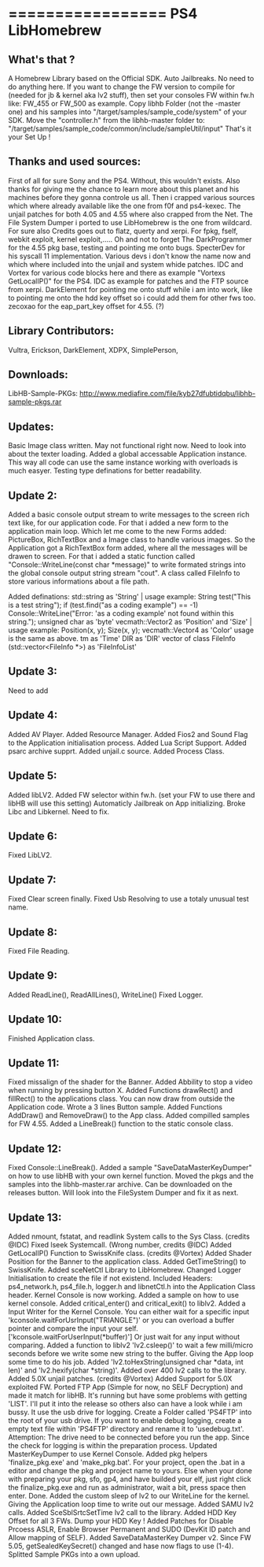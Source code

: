 =================
PS4 LibHomebrew
=================

## What's that ?
 A Homebrew Library based on the Official SDK.
 Auto Jailbreaks. No need to do anything here.
 If you want to change the FW version to compile for (needed for jb & kernel aka lv2 stuff),
 then set your consoles FW within fw.h like: FW_455 or FW_500 as example.
 Copy libhb Folder (not the -master one) and his samples into "/target/samples/sample_code/system" of your SDK.
 Move the "controller.h" from the libhb-master folder to: "/target/samples/sample_code/common/include/sampleUtil/input"
 That's it your Set Up !
 
## Thanks and used sources:
 First of all for sure Sony and the PS4. Without, this wouldn't exists. Also thanks for giving me the chance to learn more about this planet and his machines
 before they gonna controle us all.
 Then i crapped various sources which where already available like the one from f0f and ps4-kexec. The unjail patches for both 4.05 and 4.55
 where also crapped from the Net. The File System Dumper i ported to use LibHomebrew is the one from wildcard.
 For sure also Credits goes out to flatz, querty and xerpi. For fpkg, fself, webkit exploit, kernel exploit,.....
 Oh and not to forget The DarkProgrammer for the 4.55 pkg base, testing and pointing me onto bugs.
 SpecterDev for his syscall 11 implementation. Various devs i don't know the name now and which where included into the unjail and system whide patches.
 IDC and Vortex for various code blocks here and there as example "Vortexs GetLocalIP()" for the PS4. IDC as example for patches and the FTP source from xerpi.
 DarkElement for pointing me onto stuff while i am into work, like to pointing me onto the hdd key offset so i could add them for other fws too.
 zecoxao for the eap_part_key offset for 4.55. (?)

## Library Contributors:
 Vultra, Erickson, DarkElement, XDPX, SimplePerson,
 
## Downloads:
 LibHB-Sample-PKGs: http://www.mediafire.com/file/kyb27dfubtidqbu/libhb-sample-pkgs.rar


## Updates:
Basic Image class written. May not functional right now. Need to look into about the texter loading.
Added a global accessable Application instance. This way all code can use the same instance working with overloads is much easyer.
Testing type definations for better readability.

## Update 2:
Added a basic console output stream to write messages to the screen rich text like, for our application code. For that i added a new form to the application main loop.
Which let me come to the new Forms added: PictureBox, RichTextBox and a Image class to handle various images. So the Application got a RichTextBox form added,
where all the messages will be drawen to screen. For that i added a static function called "Console::WriteLine(const char *message)" to write formated 
strings into the global console output string stream "cout". A class called FileInfo to store various informations about a file path.

Added definations:
 std::string as 'String' | usage example: String test("This is a test string"); if (test.find("as a coding example") == -1) Console::WriteLine("Error: 'as a coding example' not found within this string.");
 unsigned char as 'byte'
 vecmath::Vector2 as 'Position' and 'Size' | usage example: Position(x, y); Size(x, y); 
 vecmath::Vector4 as 'Color' usage is the same as above.
 tm as 'Time'
 DIR as 'DIR'
 vector of class FileInfo (std::vector<FileInfo *>) as 'FileInfoList'
 
## Update 3:
  Need to add
  
## Update 4:
 Added AV Player.
 Added Resource Manager.
 Added Fios2 and Sound Flag to the Application initialisation process.
 Added Lua Script Support.
 Added psarc archive supprt.
 Added unjail.c source.
 Added Process Class.
 
## Update 5:
 Added libLV2.
 Added FW selector within fw.h. (set your FW to use there and libHB will use this setting)
 Automaticly Jailbreak on App initializing.
 Broke Libc and Libkernel. Need to fix.
 
## Update 6:
 Fixed LibLV2.
 
## Update 7:
 Fixed Clear screen finally.
 Fixed Usb Resolving to use a totaly unusual test name.
 
## Update 8:
 Fixed File Reading.
 
## Update 9:
 Added ReadLine(), ReadAllLines(), WriteLine()
 Fixed Logger.
 
## Update 10:
 Finished Application class.
 
## Update 11:
 Fixed missalign of the shader for the Banner.
 Added Abbility to stop a video when running by pressing button X.
 Added Functions drawRect() and fillRect() to the applications class. You can now draw from outside the Application code.
 Wrote a 3 lines Button sample.
 Added Functions AddDraw() and RemoveDraw() to the App class.
 Added compilled samples for FW 4.55.
 Added a LineBreak() function to the static console class.
 
## Update 12:
 Fixed Console::LineBreak().
 Added a sample "SaveDataMasterKeyDumper" on how to use libHB with your own kernel function.
 Moved the pkgs and the samples into the libhb-master.rar archive. Can be downloaded on the releases button.
 Will look into the FileSystem Dumper and fix it as next.
 
## Update 13:
 Added nmount, fstatat, and readlink System calls to the Sys Class. (credits @IDC)
 Fixed lseek Systemcall. (Wrong number, credits @IDC)
 Added GetLocalIP() Function to SwissKnife class. (credits @Vortex)
 Added Shader Position for the Banner to the application class.
 Added GetTimeString() to SwissKnife.
 Added sceNetCtl Library to LibHomebrew.
 Changed Logger Initialisation to create the file if not existend.
 Included Headers: ps4_network.h, ps4_file.h, logger.h and libnetCtl.h into the Application Class header.
 Kernel Console is now working.
 Added a sample on how to use kernel console.
 Added critical_enter() and critical_exit() to liblv2.
 Added a Input Writer for the Kernel Console. You can either wait for a specific input 'kconsole.waitForUsrInput("TRIANGLE")'
  or you can overload a buffer pointer and compare the input your self. ['kconsole.waitForUserInput(*buffer)']
  Or just wait for any input without comparing.
 Added a function to liblv2 'lv2.csleep()' to wait a few milli/micro seconds before we write some new string to the buffer. Giving the App loop some time to do his job.
 Added 'lv2.toHexString(unsigned char *data, int len)' and 'lv2.hexify(char *string)'.
 Added over 400 lv2 calls to the library.
 Added 5.0X unjail patches. (credits @Vortex)
 Added Support for 5.0X exploited FW.
 Ported FTP App (Simple for now, no SELF Decryption) and made it match for libHB. It's running but have some problems with getting 'LIST'.
  I'll put it into the release so others also can have a look while i am bussy.
  It use the usb drive for logging. Create a Folder called 'PS4FTP' into the root of your usb drive. If you want to enable debug logging,
  create a empty text file within 'PS4FTP' directory and rename it to 'usedebug.txt'.
  Attemption: The drive need to be connected before you run the app. Since the check for logging is within the preparation process.
 Updated MasterKeyDumper to use Kernel Console.
 Added pkg helpers 'finalize_pkg.exe' and 'make_pkg.bat'. For your project, open the .bat in a editor and change the pkg and project name to yours.
  Else when your done with preparing your pkg, sfo, gp4, and have builded your elf, just right click the finalize_pkg.exe and run as administrator, wait a bit, press space then enter. Done.
 Added the custom sleep of lv2 to our WriteLine for the kernel. Giving the Application loop time to write out our message.
 Added SAMU lv2 calls.
 Added SceSblSrtcSetTime lv2 call to the library.
 Added HDD Key Offset for all 3 FWs. Dump your HDD Key !
 Added Patches for Disable Prcoess ASLR, Enable Browser Permanent and SUDO (DevKit ID patch and Allow mapping of SELF).
 Added SaveDataMasterKey Dumper v2. Since FW 5.05, getSealedKeySecret() changed and hase now flags to use (1-4).
 Splitted Sample PKGs into a own upload.